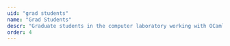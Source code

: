 ```yaml
---
uid: "grad students"
name: "Grad Students"
descr: "Graduate students in the computer laboratory working with OCaml Labs."
order: 4
---
```

